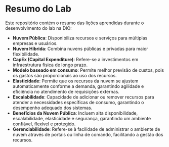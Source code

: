 # Resumo do Lab

Este repositório contém o resumo das lições aprendidas durante o desenvolvimento do lab na DIO:

- **Nuvem Pública**: Disponibiliza recursos e serviços para múltiplas empresas e usuários.
- **Nuvem Híbrida**: Combina nuvens públicas e privadas para maior flexibilidade.
- **CapEx (Capital Expenditure)**: Refere-se a investimentos em infraestrutura física de longo prazo.
- **Modelo baseado em consumo**: Permite melhor previsão de custos, pois os gastos são proporcionais ao uso dos recursos.
- **Elasticidade**: Permite que os recursos da nuvem se ajustem automaticamente conforme a demanda, garantindo agilidade e eficiência no atendimento de requisições externas.
- **Escalabilidade**: Capacidade de adicionar ou remover recursos para atender a necessidades específicas de consumo, garantindo o desempenho adequado dos sistemas.
- **Benefícios da Nuvem Pública**: Incluem alta disponibilidade, escalabilidade, elasticidade e segurança, garantindo um ambiente confiável, flexível e protegido.
- **Gerenciabilidade**: Refere-se à facilidade de administrar o ambiente de nuvem através de portais ou linha de comando, facilitando a gestão dos recursos.
